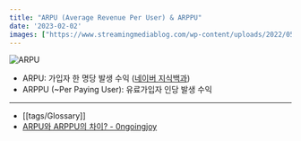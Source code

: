 ```yaml
---
title: "ARPU (Average Revenue Per User) & ARPPU"
date: '2023-02-02'
images: ["https://www.streamingmediablog.com/wp-content/uploads/2022/05/Arpu.jpeg"]
---
```

![ARPU](https://www.streamingmediablog.com/wp-content/uploads/2022/05/Arpu.jpeg)
- ARPU: 가입자 한 명당 발생 수익 ([네이버 지식백과](https://terms.naver.com/entry.naver?docId=858571&cid=50371&categoryId=50371))
- ARPPU (~Per Paying User): 유료가입자 인당 발생 수익
---
- [[tags/Glossary]]
- [ARPU와 ARPPU의 차이? - 0ngoingjoy](https://kimsyoung.tistory.com/entry/ARPU%EC%99%80-ARPPU%EC%9D%98-%EC%B0%A8%EC%9D%B4)
